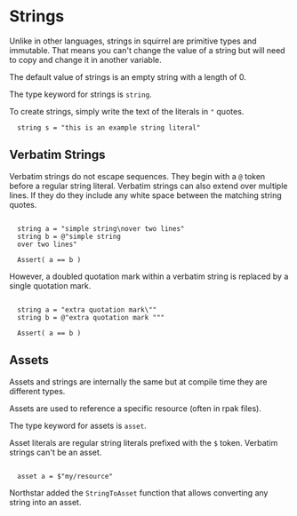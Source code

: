 # Strings

Unlike in other languages, strings in squirrel are primitive types and immutable. That means you can't change the value of a string but will need to copy and change it in another variable.

The default value of strings is an empty string with a length of 0.

The type keyword for strings is `string`.

To create strings, simply write the text of the literals in `"` quotes.

```squirrel
  string s = "this is an example string literal"
```


## Verbatim Strings

Verbatim strings do not escape sequences. They begin with a `@` token before a regular string literal.
Verbatim strings can also extend over multiple lines.
If they do they include any white space between the matching string quotes.

```squirrel

  string a = "simple string\nover two lines"
  string b = @"simple string
  over two lines"
  
  Assert( a == b )
```

However, a doubled quotation mark within a verbatim string is replaced by a single quotation mark.

```squirrel

  string a = "extra quotation mark\""
  string b = @"extra quotation mark """
  
  Assert( a == b )
```

## Assets

Assets and strings are internally the same but at compile time they are different types.

Assets are used to reference a specific resource (often in rpak files).

The type keyword for assets is `asset`.

Asset literals are regular string literals prefixed with the `$` token. Verbatim strings can't be an asset.

```squirrel

  asset a = $"my/resource"
```

Northstar added the `StringToAsset` function that allows converting any string into an asset.
